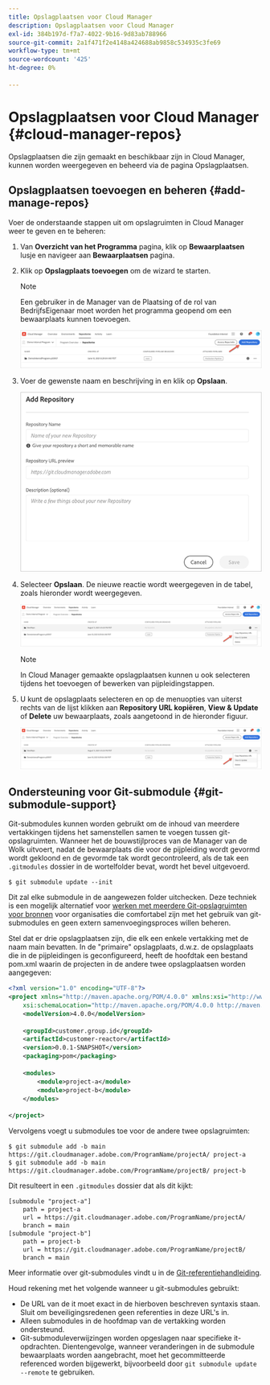 ```yaml
---
title: Opslagplaatsen voor Cloud Manager
description: Opslagplaatsen voor Cloud Manager
exl-id: 384b197d-f7a7-4022-9b16-9d83ab788966
source-git-commit: 2a1f471f2e4148a424688ab9858c534935c3fe69
workflow-type: tm+mt
source-wordcount: '425'
ht-degree: 0%

---
```


# Opslagplaatsen voor Cloud Manager {#cloud-manager-repos}

Opslagplaatsen die zijn gemaakt en beschikbaar zijn in Cloud Manager, kunnen worden weergegeven en beheerd via de pagina Opslagplaatsen.

## Opslagplaatsen toevoegen en beheren {#add-manage-repos}

Voer de onderstaande stappen uit om opslagruimten in Cloud Manager weer te geven en te beheren:

1. Van **Overzicht van het Programma** pagina, klik op **Bewaarplaatsen** lusje en navigeer aan **Bewaarplaatsen** pagina.

1. Klik op **Opslagplaats toevoegen** om de wizard te starten.

   >[!NOTE]
   >Een gebruiker in de Manager van de Plaatsing of de rol van BedrijfsEigenaar moet worden het programma geopend om een bewaarplaats kunnen toevoegen.

   ![](assets/create-repo2.png)


1. Voer de gewenste naam en beschrijving in en klik op **Opslaan**.

   ![](assets/repo-1.png)

1. Selecteer **Opslaan**. De nieuwe reactie wordt weergegeven in de tabel, zoals hieronder wordt weergegeven.

   ![](assets/create-repo3.png)

   >[!NOTE]
   >In Cloud Manager gemaakte opslagplaatsen kunnen u ook selecteren tijdens het toevoegen of bewerken van pijpleidingstappen.

1. U kunt de opslagplaats selecteren en op de menuopties van uiterst rechts van de lijst klikken aan **Repository URL kopiëren**, **View &amp; Update** of **Delete** uw bewaarplaats, zoals aangetoond in de hieronder figuur.

   ![](assets/create-repo3.png)



## Ondersteuning voor Git-submodule {#git-submodule-support}

Git-submodules kunnen worden gebruikt om de inhoud van meerdere vertakkingen tijdens het samenstellen samen te voegen tussen git-opslagruimten. Wanneer het de bouwstijlproces van de Manager van de Wolk uitvoert, nadat de bewaarplaats die voor de pijpleiding wordt gevormd wordt gekloond en de gevormde tak wordt gecontroleerd, als de tak een `.gitmodules` dossier in de wortelfolder bevat, wordt het bevel uitgevoerd.

```
$ git submodule update --init
```

Dit zal elke submodule in de aangewezen folder uitchecken. Deze techniek is een mogelijk alternatief voor [werken met meerdere Git-opslagruimten voor bronnen](https://experienceleague.adobe.com/docs/experience-manager-cloud-service/implementing/managing-code/working-with-multiple-source-git-repositories.html) voor organisaties die comfortabel zijn met het gebruik van git-submodules en geen extern samenvoegingsproces willen beheren.

Stel dat er drie opslagplaatsen zijn, die elk een enkele vertakking met de naam main bevatten. In de &quot;primaire&quot; opslagplaats, d.w.z. de opslagplaats die in de pijpleidingen is geconfigureerd, heeft de hoofdtak een bestand pom.xml waarin de projecten in de andere twee opslagplaatsen worden aangegeven:

```xml
<?xml version="1.0" encoding="UTF-8"?>
<project xmlns="http://maven.apache.org/POM/4.0.0" xmlns:xsi="http://www.w3.org/2001/XMLSchema-instance"
    xsi:schemaLocation="http://maven.apache.org/POM/4.0.0 http://maven.apache.org/maven-v4_0_0.xsd">
    <modelVersion>4.0.0</modelVersion>
   
    <groupId>customer.group.id</groupId>
    <artifactId>customer-reactor</artifactId>
    <version>0.0.1-SNAPSHOT</version>
    <packaging>pom</packaging>
   
    <modules>
        <module>project-a</module>
        <module>project-b</module>
    </modules>
   
</project>
```

Vervolgens voegt u submodules toe voor de andere twee opslagruimten:

```
$ git submodule add -b main https://git.cloudmanager.adobe.com/ProgramName/projectA/ project-a
$ git submodule add -b main https://git.cloudmanager.adobe.com/ProgramName/projectB/ project-b
```

Dit resulteert in een `.gitmodules` dossier dat als dit kijkt:

```
[submodule "project-a"]
    path = project-a
    url = https://git.cloudmanager.adobe.com/ProgramName/projectA/
    branch = main
[submodule "project-b"]
    path = project-b
    url = https://git.cloudmanager.adobe.com/ProgramName/projectB/
    branch = main
```

Meer informatie over git-submodules vindt u in de [Git-referentiehandleiding](https://git-scm.com/book/en/v2/Git-Tools-Submodules).

Houd rekening met het volgende wanneer u git-submodules gebruikt:

* De URL van de it moet exact in de hierboven beschreven syntaxis staan. Sluit om beveiligingsredenen geen referenties in deze URL&#39;s in.
* Alleen submodules in de hoofdmap van de vertakking worden ondersteund.
* Git-submoduleverwijzingen worden opgeslagen naar specifieke it-opdrachten. Dientengevolge, wanneer veranderingen in de submodule bewaarplaats worden aangebracht, moet het gecommitteerde referenced worden bijgewerkt, bijvoorbeeld door `git submodule update --remote` te gebruiken.
